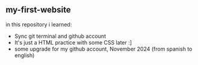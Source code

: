 ## my-first-website

in this repository i learned:
- Sync git terminal and github account 
- It's just a HTML practice with some CSS later :]
- some upgrade for my github account, November 2024 (from spanish to english)
